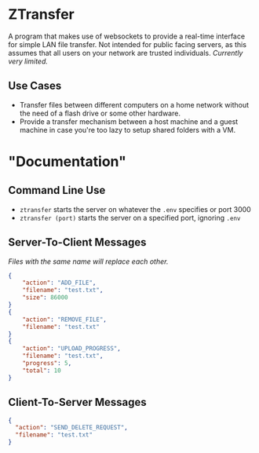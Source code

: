 # ZTransfer

A program that makes use of websockets to provide a real-time interface for simple LAN file transfer. Not intended for public facing servers, as this assumes that all users on your network are trusted individuals. _Currently very limited._

## Use Cases

- Transfer files between different computers on a home network without the need of a flash drive or some other hardware.
- Provide a transfer mechanism between a host machine and a guest machine in case you're too lazy to setup shared folders with a VM.

# "Documentation"

## Command Line Use

- `ztransfer` starts the server on whatever the `.env` specifies or port 3000
- `ztransfer (port)` starts the server on a specified port, ignoring `.env`

## Server-To-Client Messages

_Files with the same name will replace each other._

```json
{
	"action": "ADD_FILE",
	"filename": "test.txt",
	"size": 86000
}
{
	"action": "REMOVE_FILE",
	"filename": "test.txt"
}
{
	"action": "UPLOAD_PROGRESS",
	"filename": "test.txt",
	"progress": 5,
	"total": 10
}
```

## Client-To-Server Messages

```json
{
  "action": "SEND_DELETE_REQUEST",
  "filename": "test.txt"
}
```

